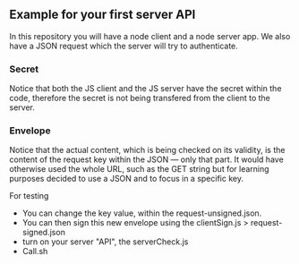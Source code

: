 ## Example for your first server API

In this repository you will have a node client and a node server app. We also have a JSON request which the server will try to authenticate.

### Secret

Notice that both the JS client and the JS server have the secret within the code, therefore the secret is not being transfered from the client to the server. 

### Envelope

Notice that the actual content, which is being checked on its validity, is the content of the request key within the JSON — only that part. It would have otherwise used the whole URL, such as the GET string but for learning purposes decided to use a JSON and to focus in a specific key. 

For testing

* You can change the key value, within the request-unsigned.json. 
* You can then sign this new envelope using the clientSign.js > request-signed.json
* turn on your server "API", the serverCheck.js
* Call.sh
